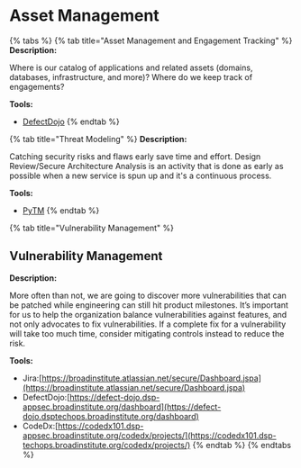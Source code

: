 # Asset Management

{% tabs %}
{% tab title="Asset Management and Engagement Tracking" %}
**Description:**

Where is our catalog of applications and related assets \(domains, databases, infrastructure, and more\)? Where do we keep track of engagements?

**Tools:**

* [DefectDojo](https://defect-dojo.dsp-appsec.broadinstitute.org/dashboard)
{% endtab %}

{% tab title="Threat Modeling" %}
**Description:**

Catching security risks and flaws early save time and effort. Design Review/Secure Architecture Analysis is an activity that is done as early as possible when a new service is spun up and it's a continuous process.

**Tools:**

* [PyTM](https://github.com/broadinstitute/dsp-appsec-terra-threat-models)
{% endtab %}

{% tab title="Vulnerability Management" %}
## Vulnerability Management

**Description:**

More often than not, we are going to discover more vulnerabilities that can be patched while engineering can still hit product milestones. It’s important for us to help the organization balance vulnerabilities against features, and not only advocates to fix vulnerabilities. If a complete fix for a vulnerability will take too much time, consider mitigating controls instead to reduce the risk.

**Tools:**

* Jira:[https://broadinstitute.atlassian.net/secure/Dashboard.jspa](https://broadinstitute.atlassian.net/secure/Dashboard.jspa)
* DefectDojo:[https://defect-dojo.dsp-appsec.broadinstitute.org/dashboard](https://defect-dojo.dsptechops.broadinstitute.org/dashboard)
* CodeDx:[https://codedx101.dsp-appsec.broadinstitute.org/codedx/projects/](https://codedx101.dsp-techops.broadinstitute.org/codedx/projects/)
{% endtab %}
{% endtabs %}



